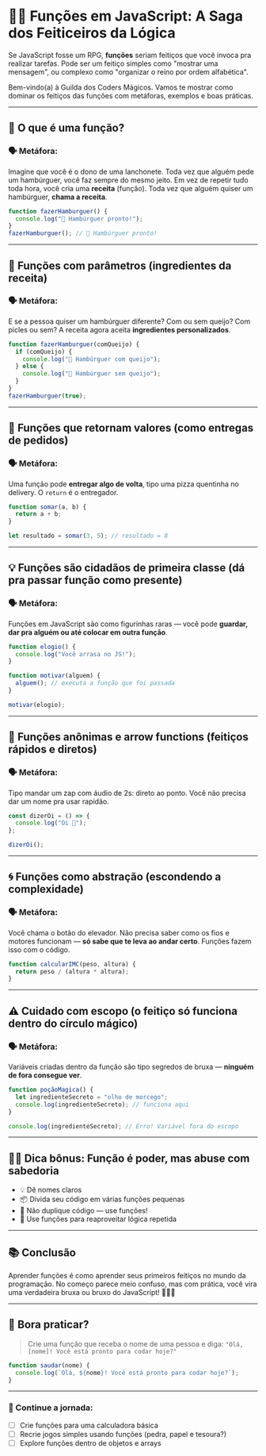 # 🧙‍♀️ Funções em JavaScript: A Saga dos Feiticeiros da Lógica

Se JavaScript fosse um RPG, **funções** seriam feitiços que você invoca pra realizar tarefas. Pode ser um feitiço simples como "mostrar uma mensagem", ou complexo como "organizar o reino por ordem alfabética".

Bem-vindo(a) à Guilda dos Coders Mágicos. Vamos te mostrar como dominar os feitiços das funções com metáforas, exemplos e boas práticas.

---

## 🧪 O que é uma função?

### 🗣️ Metáfora:
Imagine que você é o dono de uma lanchonete. Toda vez que alguém pede um hambúrguer, você faz sempre do mesmo jeito. Em vez de repetir tudo toda hora, você cria uma **receita** (função). Toda vez que alguém quiser um hambúrguer, **chama a receita**.

```js
function fazerHamburguer() {
  console.log("🍔 Hambúrguer pronto!");
}
fazerHamburguer(); // 🍔 Hambúrguer pronto!
```

---

## 🔧 Funções com parâmetros (ingredientes da receita)

### 🗣️ Metáfora:
E se a pessoa quiser um hambúrguer diferente? Com ou sem queijo? Com picles ou sem? A receita agora aceita **ingredientes personalizados**.

```js
function fazerHamburguer(comQueijo) {
  if (comQueijo) {
    console.log("🍔 Hambúrguer com queijo");
  } else {
    console.log("🍔 Hambúrguer sem queijo");
  }
}
fazerHamburguer(true);
```

---

## 🎁 Funções que retornam valores (como entregas de pedidos)

### 🗣️ Metáfora:
Uma função pode **entregar algo de volta**, tipo uma pizza quentinha no delivery. O `return` é o entregador.

```js
function somar(a, b) {
  return a + b;
}

let resultado = somar(3, 5); // resultado = 8
```

---

## 💡 Funções são cidadãos de primeira classe (dá pra passar função como presente)

### 🗣️ Metáfora:
Funções em JavaScript são como figurinhas raras — você pode **guardar, dar pra alguém ou até colocar em outra função**.

```js
function elogio() {
  console.log("Você arrasa no JS!");
}

function motivar(alguem) {
  alguem(); // executa a função que foi passada
}

motivar(elogio);
```

---

## 🧠 Funções anônimas e arrow functions (feitiços rápidos e diretos)

### 🗣️ Metáfora:
Tipo mandar um zap com áudio de 2s: direto ao ponto. Você não precisa dar um nome pra usar rapidão.

```js
const dizerOi = () => {
  console.log("Oi 👋");
};

dizerOi();
```

---

## 🌀 Funções como abstração (escondendo a complexidade)

### 🗣️ Metáfora:
Você chama o botão do elevador. Não precisa saber como os fios e motores funcionam — **só sabe que te leva ao andar certo**. Funções fazem isso com o código.

```js
function calcularIMC(peso, altura) {
  return peso / (altura * altura);
}
```

---

## ⚠️ Cuidado com escopo (o feitiço só funciona dentro do círculo mágico)

### 🗣️ Metáfora:
Variáveis criadas dentro da função são tipo segredos de bruxa — **ninguém de fora consegue ver**.

```js
function poçãoMagica() {
  let ingredienteSecreto = "olho de morcego";
  console.log(ingredienteSecreto); // funciona aqui
}

console.log(ingredienteSecreto); // Erro! Variável fora do escopo
```

---

## 🧙‍♂️ Dica bônus: Função é poder, mas abuse com sabedoria

- 💡 Dê nomes claros
- 📦 Divida seu código em várias funções pequenas
- 🚫 Não duplique código — use funções!
- 🔁 Use funções para reaproveitar lógica repetida

---

## 📚 Conclusão

Aprender funções é como aprender seus primeiros feitiços no mundo da programação. No começo parece meio confuso, mas com prática, você vira uma verdadeira bruxa ou bruxo do JavaScript! 🧙‍♀️✨

---

## 🧪 Bora praticar?

> Crie uma função que receba o nome de uma pessoa e diga: `"Olá, [nome]! Você está pronto para codar hoje?"`

```js
function saudar(nome) {
  console.log(`Olá, ${nome}! Você está pronto para codar hoje?`);
}
```

---

### 🚀 Continue a jornada:
- [ ] Crie funções para uma calculadora básica
- [ ] Recrie jogos simples usando funções (pedra, papel e tesoura?)
- [ ] Explore funções dentro de objetos e arrays
